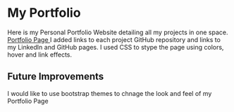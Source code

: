 # My Portfolio 
Here is my Personal Portfolio Website detailing all my projects in one space.
<a href="https://tennwilliams.github.io">Portfolio Page </a>
I added links to each project GitHub repository and links to my LinkedIn and GitHub pages.
I used CSS to stype the page using colors, hover and link effects.
 
## Future Improvements 
I would like to use bootstrap themes to chnage the look and feel of my Portfolio Page
